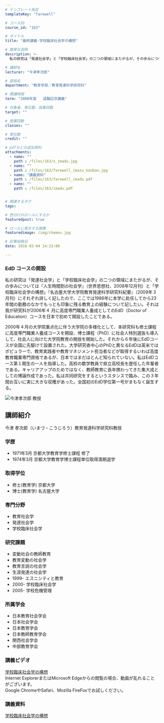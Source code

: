 ```yaml
---
# テンプレート指定
templateKey: "farewell"

# コースID
course_id: "163"

# タイトル
title: "最終講義-学校臨床社会学の構想"

# 簡単な説明
description: >-
  私の研究は「発達社会学」と「学校臨床社会学」の二つの領域にまたがるが、その歩みについては『人生時間割の社会学』（世界思想社、2008年12月刊）と「学校臨床社会学の構想」『名古屋大学大学院教育発達...

# 講師名
lecturer: "今津孝次郎"

# 部局名
department: "教育学部／教育発達科学研究科"

# 開講時限
term: "2008年度	退職記念講義"

# 対象者、単位数、授業回数
target: ""

# 授業回数
classes: ""

# 単位数
credit: ""

# pdfなどの追加資料
attachments: 
  - name: "" 
    path : /files/163/s_imadu.jpg
  - name: "" 
    path : /files/163/farewell_imazu_kanban.jpg
  - name: "講義資料" 
    path : /files/163/farewell_imadu.pdf
  - name: "" 
    path : /files/163/imadu.pdf


# 関連するタグ
tags:

# 色付けのロールにするか
featuredpost: true

# ロールに表示する画像
featuredimage: /img/chemex.jpg

# 記事投稿日
date: 2016-03-04 14:23:00

---
```

### EdD コースの開設

私の研究は「発達社会学」と「学校臨床社会学」の二つの領域にまたがるが、その歩みについては『人生時間割の社会学』（世界思想社、2008年12月刊）と「学校臨床社会学の構想」『名古屋大学大学院教育発達科学研究科紀要』（2009年３月刊）にそれぞれ詳しく記したので、ここでは1986年に本学に赴任してから23年間の勤務のなかでもっとも印象に残る教育上の経験について記したい。それは我が研究科が2006年４ 月に高度専門職業人養成としてのEdD（Doctor of Education）コースを日本で初めて開設したことである。 

2000年４月の大学院重点化に伴う大学院の多様化として、本研究科も修士課程に高度専門職業人養成コースを開設、博士課程（PhD）に社会人特別選抜も導入して、社会人に向けた大学院教育の開放を開始した。それから６年後にEdDコースが全国に先駆けて設置された。大学研究者中心のPhDと異なるEdDは英米ではポピュラーで、教育実践者や教育マネジメント担当者などが取得するいわば高度教育職業専門資格であるが、日本ではまだほとんど知られていない。私はEdDコース第１期生の一人を指導した。高校の数学教員で県立高校長を歴任した年輩者である。キャリアアップのためではなく、教師教育に長年携わってきた集大成としての博論作成であった。私は共同研究をするというスタンスで臨み、この３年間お互いに実に大きな収穫があった。全国初のEdD学位第一号がまもなく誕生する。

![今津孝次郎 教授](/files/163/s_imadu.jpg) 
## 講師紹介

今津 孝次郎（いまづ・こうじろう）教育発達科学研究科教授 

### 学歴

  * 1971年3月 京都大学教育学修士課程 修了
  * 1974年3月 京都大学教育学博士課程単位取得満期退学

### 取得学位

  * 修士(教育学) 京都大学
  * 博士(教育学) 名古屋大学

### 専門分野

  * 教育社会学
  * 発達社会学
  * 学校臨床社会学

### 研究課題

  * 変動社会の教師教育
  * 教育変動の社会学
  * 教育言説の社会学
  * 生涯発達の社会学
  * 1999- エスニシティと教育
  * 2000- 学校臨床社会学
  * 2005- 学校危機管理

### 所属学会

  * 日本教育社会学会
  * 日本社会学会
  * 日本教育学会
  * 日本教師教育学会
  * 関西社会学会
  * 中部教育学会
### 講義ビデオ

[学校臨床社会学の構想](http://nuvideo.media.nagoya-u.ac.jp/embed/2789f47fba126a1d3db13d832b810dbca2abb32e)  
Internet ExplorerまたはMicrosoft Edgeからの閲覧の場合、動画が乱れることがございます。  
Google ChromeやSafari、Mozilla FireFoxでお試しください。 

### 講義資料


[学校臨床社会学の構想](/files/163/imadu.pdf) 
